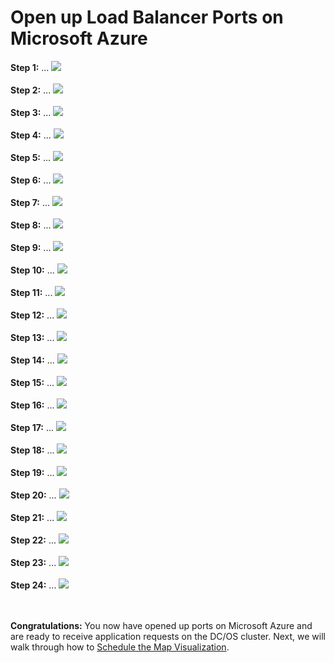 # Open up Load Balancer Ports on Microsoft Azure

<b>Step 1:</b>  ...
<img src="../images/06-ports-setup/acs-ports-01.png"/><br>
<br><b>Step 2:</b> ...
<img src="../images/06-ports-setup/acs-ports-02.png"/><br>
<br><b>Step 3:</b> ...
<img src="../images/06-ports-setup/acs-ports-03.png"/><br>
<br><b>Step 4:</b> ...
<img src="../images/06-ports-setup/acs-ports-04.png"/><br>
<br><b>Step 5:</b> ...
<img src="../images/06-ports-setup/acs-ports-05.png"/><br>
<br><b>Step 6:</b> ...
<img src="../images/06-ports-setup/acs-ports-06.png"/><br>
<br><b>Step 7:</b> ...
<img src="../images/06-ports-setup/acs-ports-07.png"/><br>
<br><b>Step 8:</b> ...
<img src="../images/06-ports-setup/acs-ports-08.png"/><br>
<br><b>Step 9:</b> ...
<img src="../images/06-ports-setup/acs-ports-09.png"/><br>
<br><b>Step 10:</b> ...
<img src="../images/06-ports-setup/acs-ports-10.png"/><br>
<br><b>Step 11:</b> ...
<img src="../images/06-ports-setup/acs-ports-11.png"/><br>
<br><b>Step 12:</b> ...
<img src="../images/06-ports-setup/acs-ports-12.png"/><br>
<br><b>Step 13:</b> ...
<img src="../images/06-ports-setup/acs-ports-13.png"/><br>
<br><b>Step 14:</b> ...
<img src="../images/06-ports-setup/acs-ports-14.png"/><br>
<br><b>Step 15:</b> ...
<img src="../images/06-ports-setup/acs-ports-15.png"/><br>
<br><b>Step 16:</b> ...
<img src="../images/06-ports-setup/acs-ports-16.png"/><br>
<br><b>Step 17:</b> ...
<img src="../images/06-ports-setup/acs-ports-17.png"/><br>
<br><b>Step 18:</b> ...
<img src="../images/06-ports-setup/acs-ports-18.png"/><br>
<br><b>Step 19:</b> ...
<img src="../images/06-ports-setup/acs-ports-19.png"/><br>
<br><b>Step 20:</b> ...
<img src="../images/06-ports-setup/acs-ports-20.png"/><br>
<br><b>Step 21:</b> ...
<img src="../images/06-ports-setup/acs-ports-21.png"/><br>
<br><b>Step 22:</b> ...
<img src="../images/06-ports-setup/acs-ports-22.png"/><br>
<br><b>Step 23:</b> ...
<img src="../images/06-ports-setup/acs-ports-23.png"/><br>
<br><b>Step 24:</b> ...
<img src="../images/06-ports-setup/acs-ports-24.png"/><br>

<br><br><b>Congratulations:</b> You now have opened up ports on Microsoft Azure and are ready to receive application requests on the DC/OS cluster.  Next, we will walk through how to <a href="../docs/map-setup.md">Schedule the Map Visualization</a>.
